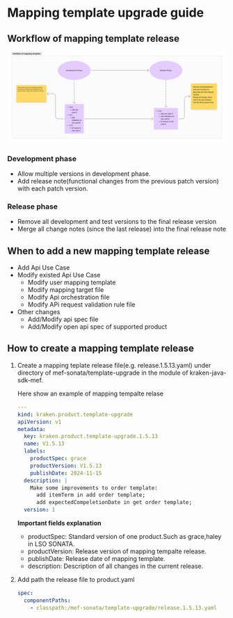 # Mapping template upgrade guide

## Workflow of mapping template release

![image](img/mapping-template-workflow.png)

### Development phase

* Allow multiple versions in development phase.
* Add release note(functional changes from the previous patch version) with each patch version.

### Release phase

* Remove all development and test versions to the final release version
* Merge all change notes (since the last release) into the final release note

## When to add a new mapping template release

* Add Api Use Case
* Modify existed Api Use Case
  * Modify user mapping template
  * Modify mapping target file
  * Modify Api orchestration file
  * Modify APi request validation rule file
* Other changes
  * Add/Modify  api spec file
  * Add/Modify open api spec of supported product

## How to create a mapping template release

1. Create a mapping teplate release file(e.g. release.1.5.13.yaml)  under directory of mef-sonata/template-upgrade in the module of kraken-java-sdk-mef.

   Here show an example of mapping tempalte relase

   ```yaml
   ---
   kind: kraken.product.template-upgrade
   apiVersion: v1
   metadata:
     key: kraken.product.template-upgrade.1.5.13
     name: V1.5.13
     labels:
       productSpec: grace
       productVersion: V1.5.13
       publishDate: 2024-11-15
     description: |
       Make some improvements to order template:
         add itemTerm in add order template;
         add expectedCompeletionDate in get order template;
     version: 1
   ```
   **Important fields explanation**

   * productSpec: Standard version of one product.Such as grace,haley in LSO SONATA.
   * productVersion: Release version of mapping tempalte release.
   * publishDate: Release date of mapping template.
   * description: Description of all changes in the current release.
2. Add path the release file to product.yaml

   ```yaml
   spec:
     componentPaths:
       - classpath:/mef-sonata/template-upgrade/release.1.5.13.yaml
   ```

